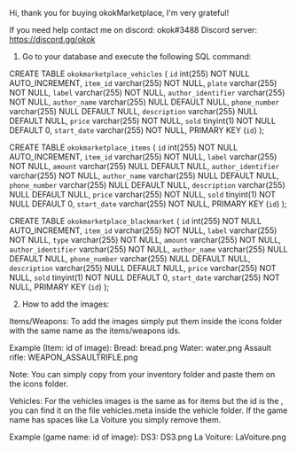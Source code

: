 Hi, thank you for buying okokMarketplace, I'm very grateful!

If you need help contact me on discord: okok#3488
Discord server: https://discord.gg/okok

1. Go to your database and execute the following SQL command:

CREATE TABLE `okokmarketplace_vehicles`  (
  `id` int(255) NOT NULL AUTO_INCREMENT,
  `item_id` varchar(255) NOT NULL,
  `plate` varchar(255) NOT NULL,
  `label` varchar(255) NOT NULL,
  `author_identifier` varchar(255) NOT NULL,
  `author_name` varchar(255) NULL DEFAULT NULL,
  `phone_number` varchar(255) NULL DEFAULT NULL,
  `description` varchar(255) NULL DEFAULT NULL,
  `price` varchar(255) NOT NULL,
  `sold` tinyint(1) NOT NULL DEFAULT 0,
  `start_date` varchar(255) NOT NULL,
  PRIMARY KEY (`id`)
);

CREATE TABLE `okokmarketplace_items`  (
  `id` int(255) NOT NULL AUTO_INCREMENT,
  `item_id` varchar(255) NOT NULL,
  `label` varchar(255) NOT NULL,
  `amount` varchar(255) NULL DEFAULT NULL,
  `author_identifier` varchar(255) NOT NULL,
  `author_name` varchar(255) NULL DEFAULT NULL,
  `phone_number` varchar(255) NULL DEFAULT NULL,
  `description` varchar(255) NULL DEFAULT NULL,
  `price` varchar(255) NOT NULL,
  `sold` tinyint(1) NOT NULL DEFAULT 0,
  `start_date` varchar(255) NOT NULL,
  PRIMARY KEY (`id`)
);

CREATE TABLE `okokmarketplace_blackmarket`  (
  `id` int(255) NOT NULL AUTO_INCREMENT,
  `item_id` varchar(255) NOT NULL,
  `label` varchar(255) NOT NULL,
  `type` varchar(255) NOT NULL,
  `amount` varchar(255) NOT NULL,
  `author_identifier` varchar(255) NOT NULL,
  `author_name` varchar(255) NULL DEFAULT NULL,
  `phone_number` varchar(255) NULL DEFAULT NULL,
  `description` varchar(255) NULL DEFAULT NULL,
  `price` varchar(255) NOT NULL,
  `sold` tinyint(1) NOT NULL DEFAULT 0,
  `start_date` varchar(255) NOT NULL,
  PRIMARY KEY (`id`)
);

2. How to add the images:

Items/Weapons:
To add the images simply put them inside the icons folder with the same name as the items/weapons ids.

Example (Item: id of image): 
Bread: bread.png
Water: water.png
Assault rifle: WEAPON_ASSAULTRIFLE.png

Note: You can simply copy from your inventory folder and paste them on the icons folder.

Vehicles:
For the vehicles images is the same as for items but the id is the <gameName>, you can find it on the file vehicles.meta inside the vehicle folder.
If the game name has spaces like <gameName>La Voiture</gameName> you simply remove them.

Example (game name: id of image):
<gameName>DS3</gameName>: DS3.png
<gameName>La Voiture</gameName>: LaVoiture.png